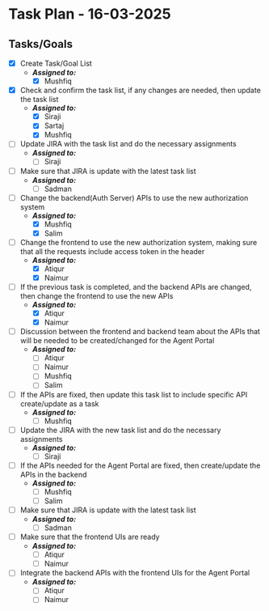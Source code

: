 # Task Plan - 16-03-2025

## Tasks/Goals

- [x] Create Task/Goal List
  - **_Assigned to:_**
    - [x] Mushfiq
- [x] Check and confirm the task list, if any changes are needed, then update
      the task list
  - **_Assigned to:_**
    - [x] Siraji
    - [x] Sartaj
    - [x] Mushfiq
- [ ] Update JIRA with the task list and do the necessary assignments
  - **_Assigned to:_**
    - [ ] Siraji
- [ ] Make sure that JIRA is update with the latest task list
  - **_Assigned to:_**
    - [ ] Sadman
- [ ] Change the backend(Auth Server) APIs to use the new authorization system
  - **_Assigned to:_**
    - [x] Mushfiq
    - [x] Salim
- [ ] Change the frontend to use the new authorization system, making sure that
      all the requests include access token in the header
  - **_Assigned to:_**
    - [X] Atiqur
    - [X] Naimur
- [ ] If the previous task is completed, and the backend APIs are changed, then
      change the frontend to use the new APIs
  - **_Assigned to:_**
    - [x] Atiqur
    - [x] Naimur
- [ ] Discussion between the frontend and backend team about the APIs that will
      be needed to be created/changed for the Agent Portal
  - **_Assigned to:_**
    - [ ] Atiqur
    - [ ] Naimur
    - [ ] Mushfiq
    - [ ] Salim
- [ ] If the APIs are fixed, then update this task list to include specific API
      create/update as a task
  - **_Assigned to:_**
    - [ ] Mushfiq
- [ ] Update the JIRA with the new task list and do the necessary assignments
  - **_Assigned to:_**
    - [ ] Siraji
- [ ] If the APIs needed for the Agent Portal are fixed, then create/update the
      APIs in the backend
  - **_Assigned to:_**
    - [ ] Mushfiq
    - [ ] Salim
- [ ] Make sure that JIRA is update with the latest task list
  - **_Assigned to:_**
    - [ ] Sadman
- [ ] Make sure that the frontend UIs are ready
  - **_Assigned to:_**
    - [ ] Atiqur
    - [ ] Naimur
- [ ] Integrate the backend APIs with the frontend UIs for the Agent Portal
  - **_Assigned to:_**
    - [ ] Atiqur
    - [ ] Naimur
